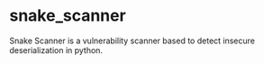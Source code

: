 # snake_scanner
Snake Scanner is a vulnerability scanner based to detect insecure deserialization in python.
